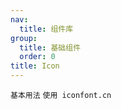 ```yaml
---
nav:
  title: 组件库
group:
  title: 基础组件
  order: 0
title: Icon
---
```


<code src="./usage/demo1.tsx">基本用法</code>
<code src="./usage/demo2.tsx">使用 iconfont.cn</code>
